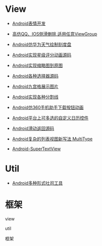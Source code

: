 # View
* [Android表情开发]

* [高仿QQ、IOS侧滑删除,适用任意ViewGroup]
* [Android仿华为天气绘制刻度盘]
* [Android实现星级评分动画源码]
* [Android实现缩略图到原图]
* [Android各种选择器源码]
* [Android九宫格展示图片]
* [Android实现各种分割线]
* [Android仿360手机助手下载按钮动画]
* [Android平台上可多选的自定义日历控件]
* [Android滑动返回源码]
* [Android复杂的列表视图新写法 MultiType]
* [Android-SuperTextView ]

# Util
* [Android多种形式吐司工具]



# 框架





view


util

[Android多种形式吐司工具]:https://github.com/SiberiaDante/ToastUtils






框架



[Android表情开发]:https://github.com/SiberiaDante/EmotionApp
[高仿QQ、IOS侧滑删除,适用任意ViewGroup]:https://github.com/mcxtzhang/SwipeDelMenuLayout/tree/master
[Android仿华为天气绘制刻度盘]:https://github.com/YISHUIH/HuaWeiWeatherView
[Android实现星级评分动画源码]:https://github.com/ome450901/SimpleRatingBar
[Android实现缩略图到原图]:https://github.com/Hitomis/transferee
[Android各种选择器源码]:https://github.com/addappcn/android-pickers
[Android九宫格展示图片]:https://github.com/laobie/NineGridImageView
[Android实现各种分割线]:https://github.com/hxmeie/RecyclerView-FlexibleDivider
[Android仿360手机助手下载按钮动画]:https://github.com/1002326270xc/360Downloading-master
[Android平台上可多选的自定义日历控件]:https://github.com/Airsaid/CalendarView
[Android滑动返回源码]:https://github.com/bingoogolapple/BGASwipeBackLayout-Android
[Android复杂的列表视图新写法 MultiType]:http://gank.io/post/5823bcf6421aa90e799ec2ad
[Android-SuperTextView ]:http://www.jianshu.com/p/1b91e11e441d
